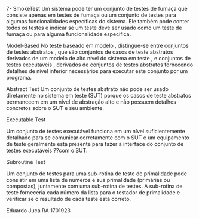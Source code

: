 7-  SmokeTest
Um sistema pode ter um conjunto de testes de fumaça que consiste apenas em testes de fumaça ou um conjunto de testes para algumas funcionalidades específicas do sistema. Ele também pode conter todos os testes e indicar se um teste deve ser usado como um teste de fumaça ou para alguma funcionalidade específica.

Model-Based
No teste baseado em modelo , distingue-se entre conjuntos de testes abstratos , que são conjuntos de casos de teste abstratos derivados de um modelo de alto nível do sistema em teste , e conjuntos de testes executáveis , derivados de conjuntos de testes abstratos fornecendo detalhes de nível inferior necessários para executar este conjunto por um programa. 

Abstract Test 
Um conjunto de testes abstrato não pode ser usado diretamente no sistema em teste (SUT) porque os casos de teste abstratos permanecem em um nível de abstração alto e não possuem detalhes concretos sobre o SUT e seu ambiente. 

Executable Test 

Um conjunto de testes executável funciona em um nível suficientemente detalhado para se comunicar corretamente com o SUT e um equipamento de teste geralmente está presente para fazer a interface do conjunto de testes executáveis ??com o SUT.


Subroutine Test

Um conjunto de testes para uma sub-rotina de teste de primalidade pode consistir em uma lista de números e sua primalidade (primárias ou compostas), juntamente com uma sub-rotina de testes. A sub-rotina de teste forneceria cada número da lista para o testador de primalidade e verificar se o resultado de cada teste está correto.



Eduardo Juca  RA 1701923
